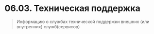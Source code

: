 # 06.03. Техническая поддержка

> Информацию о службах технической поддержки внешних (или внутренних) служб(сервисов)

